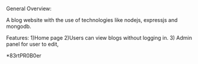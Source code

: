 General Overview:

A blog website with the use of technologies like nodejs, expressjs and mongodb.

Features:
1)Home page
2)Users can view blogs without logging in.
3) Admin panel for user to edit, 

*83rtPR0B0er